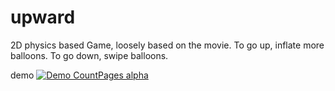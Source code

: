 # upward
2D physics based Game, loosely based on the movie.  To go up, inflate more balloons.  To go down, swipe balloons.

demo
[![Demo CountPages alpha](https://share.gifyoutube.com/KzB6Gb.gif)](https://www.youtube.com/watch?v=ek1j272iAmc)

